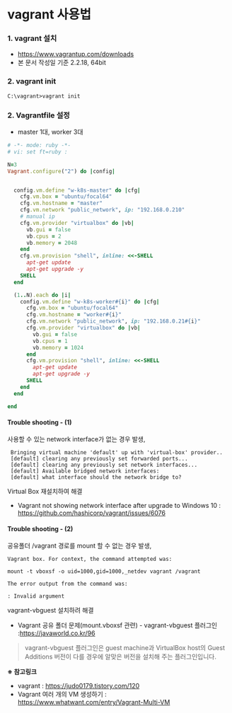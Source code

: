 vagrant 사용법
====

### 1. vagrant 설치
- https://www.vagrantup.com/downloads
- 본 문서 작성일 기준 2.2.18, 64bit
### 2. vagrant init
```
C:\vagrant>vagrant init
```
### 2. Vagrantfile 설정
- master 1대, worker 3대
```ruby
# -*- mode: ruby -*-
# vi: set ft=ruby :

N=3
Vagrant.configure("2") do |config|


  config.vm.define "w-k8s-master" do |cfg|
    cfg.vm.box = "ubuntu/focal64"
    cfg.vm.hostname = "master"
    cfg.vm.network "public_network", ip: "192.168.0.210"
    # manual ip
    cfg.vm.provider "virtualbox" do |vb|
      vb.gui = false
      vb.cpus = 2
      vb.memory = 2048
    end
    cfg.vm.provision "shell", inline: <<-SHELL
      apt-get update
      apt-get upgrade -y
    SHELL
  end

  (1..N).each do |i|
    config.vm.define "w-k8s-worker#{i}" do |cfg|
      cfg.vm.box = "ubuntu/focal64"
      cfg.vm.hostname = "worker#{i}"
      cfg.vm.network "public_network", ip: "192.168.0.21#{i}"
      cfg.vm.provider "virtualbox" do |vb|
        vb.gui = false
        vb.cpus = 1
        vb.memory = 1024
      end
      cfg.vm.provision "shell", inline: <<-SHELL
        apt-get update
        apt-get upgrade -y
      SHELL
    end
  end

end
```

#### Trouble shooting - (1)
사용할 수 있는 network interface가 없는 경우 발생,
```
 Bringing virtual machine 'default' up with 'virtual-box' provider..
 [default] clearing any previously set forwarded ports...
 [default] clearing any previously set network interfaces...
 [default] Available bridged network interfaces:
 [default] what interface should the network bridge to?
```
Virtual Box 재설치하여 해결
- Vagrant not showing network interface after upgrade to Windows 10 : https://github.com/hashicorp/vagrant/issues/6076
#### Trouble shooting - (2)
공유폴더 /vagrant 경로를 mount 할 수 없는 경우 발생,
```
Vagrant box. For context, the command attempted was:

mount -t vboxsf -o uid=1000,gid=1000,_netdev vagrant /vagrant

The error output from the command was:

: Invalid argument
```
vagrant-vbguest 설치하려 해결
- Vagrant 공유 폴더 문제(mount.vboxsf 관련) - vagrant-vbguest 플러그인 :https://javaworld.co.kr/96
> vagrant-vbguest 플러그인은 guest machine과 VirtualBox host의 Guest Additions 버전이 다를 경우에 알맞은 버전을 설치해 주는 플러그인입니다.

**※ 참고링크**
- vagrant : https://judo0179.tistory.com/120
- Vagrant 여러 개의 VM 생성하기 : https://www.whatwant.com/entry/Vagrant-Multi-VM
